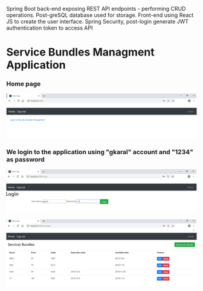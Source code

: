 Spring Boot back-end exposing REST API endpoints - performing CRUD operations. Post-greSQL database used for storage. Front-end using React JS to create the user interface. Spring Security, post-login generate JWT authentication token to access API

# Service Bundles Managment Application 


 ### Home page
![App Screenshot](Screenshots/Untitled.png)



### We  login to the application using "gkaral" account and "1234" as password
![App Screenshot](Screenshots/Untitledlogin.png)



![App Screenshot](Screenshots/UntitledloginLIST.png)
